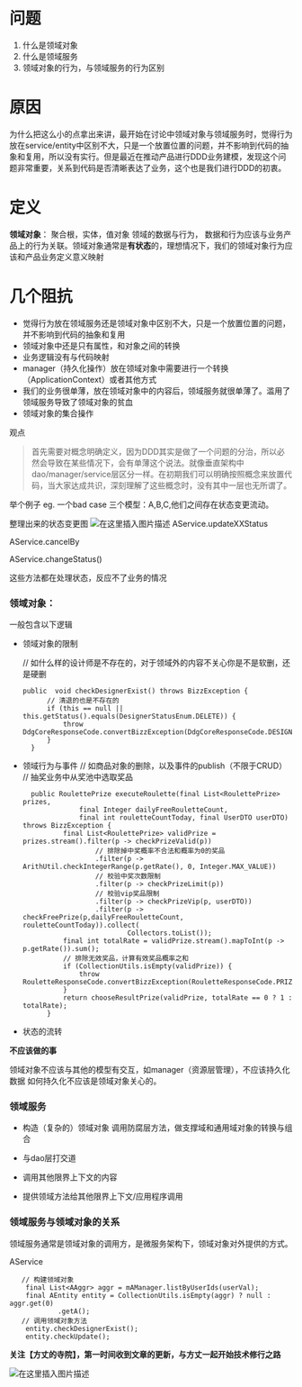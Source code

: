 # 问题
1. 什么是领域对象
2. 什么是领域服务
3. 领域对象的行为，与领域服务的行为区别

# 原因
为什么把这么小的点拿出来讲，最开始在讨论中领域对象与领域服务时，觉得行为放在service/entity中区别不大，只是一个放置位置的问题，并不影响到代码的抽象和复用，所以没有实行。但是最近在推动产品进行DDD业务建模，发现这个问题非常重要，关系到代码是否清晰表达了业务，这个也是我们进行DDD的初衷。


# 定义
**领域对象**：
聚合根，实体，值对象
领域的数据与行为，
数据和行为应该与业务产品上的行为关联。领域对象通常是**有状态**的，理想情况下，我们的领域对象行为应该和产品业务定义意义映射





# 几个阻抗
- 觉得行为放在领域服务还是领域对象中区别不大，只是一个放置位置的问题，并不影响到代码的抽象和复用
- 领域对象中还是只有属性，和对象之间的转换
- 业务逻辑没有与代码映射
- manager（持久化操作）放在领域对象中需要进行一个转换（ApplicationContext）或者其他方式
- 我们的业务很单薄，放在领域对象中的内容后，领域服务就很单薄了。滥用了领域服务导致了领域对象的贫血
- 领域对象的集合操作

观点
> 首先需要对概念明确定义，因为DDD其实是做了一个问题的分治，所以必然会导致在某些情况下，会有单薄这个说法。就像垂直架构中dao/manager/service层区分一样。在初期我们可以明确按照概念来放置代码，当大家达成共识，深刻理解了这些概念时，没有其中一层也无所谓了。

举个例子
eg. 一个bad case
三个模型：A,B,C,他们之间存在状态变更流动。

整理出来的状态变更图
![在这里插入图片描述](https://img-blog.csdnimg.cn/2019022021250973.png?x-oss-process=image/watermark,type_ZmFuZ3poZW5naGVpdGk,shadow_10,text_aHR0cHM6Ly9ibG9nLmNzZG4ubmV0L0ZTMTM2MDQ3MjE3NA==,size_16,color_FFFFFF,t_70)
AService.updateXXStatus

AService.cancelBy

AService.changeStatus()

这些方法都在处理状态，反应不了业务的情况


### 领域对象：
一般包含以下逻辑

- 领域对象的限制

	// 如什么样的设计师是不存在的，对于领域外的内容不关心你是不是软删，还是硬删
	
	
	  public  void checkDesignerExist() throws BizzException {
	        // 清退的也是不存在的
	        if (this == null || this.getStatus().equals(DesignerStatusEnum.DELETE)) {
	            throw DdgCoreResponseCode.convertBizzException(DdgCoreResponseCode.DESIGNER_NOT_EXIST);
	        }
	    }


- 领域行为与事件
	//  如商品对象的删除，以及事件的publish（不限于CRUD）
	//  抽奖业务中从奖池中选取奖品

		public RoulettePrize executeRoulette(final List<RoulettePrize> prizes,
		            final Integer dailyFreeRouletteCount,
		            final int rouletteCountToday, final UserDTO userDTO) throws BizzException {
		        final List<RoulettePrize> validPrize =  prizes.stream().filter(p -> checkPrizeValid(p))
		                // 排除掉中奖概率不合法和概率为0的奖品
		                .filter(p -> ArithUtil.checkIntegerRange(p.getRate(), 0, Integer.MAX_VALUE))
		                // 校验中奖次数限制
		                .filter(p -> checkPrizeLimit(p))
		                // 校验vip奖品限制
		                .filter(p -> checkPrizeVip(p, userDTO))
		                .filter(p -> checkFreePrize(p,dailyFreeRouletteCount, rouletteCountToday)).collect(
		                        Collectors.toList());
		        final int totalRate = validPrize.stream().mapToInt(p -> p.getRate()).sum();
		        // 排除无效奖品，计算有效奖品概率之和
		        if (CollectionUtils.isEmpty(validPrize)) {
		            throw RouletteResponseCode.convertBizzException(RouletteResponseCode.PRIZE_EMPTY);
		        }
		        return chooseResultPrize(validPrize, totalRate == 0 ? 1 : totalRate);
		    }


- 状态的流转

**不应该做的事**

领域对象不应该与其他的模型有交互，如manager（资源层管理），不应该持久化数据
如何持久化不应该是领域对象关心的。


### 领域服务

- 构造（复杂的）领域对象
    调用防腐层方法，做支撑域和通用域对象的转换与组合

- 与dao层打交道
- 调用其他限界上下文的内容
- 提供领域方法给其他限界上下文/应用程序调用


### 领域服务与领域对象的关系

领域服务通常是领域对象的调用方，是微服务架构下，领域对象对外提供的方式。

AService

       // 构建领域对象
        final List<AAggr> aggr = mAManager.listByUserIds(userVal);
        final AEntity entity = CollectionUtils.isEmpty(aggr) ? null : aggr.get(0)
                .getA();	
       // 调用领域对象方法
        entity.checkDesignerExist();
        entity.checkUpdate();
**关注【方丈的寺院】，第一时间收到文章的更新，与方丈一起开始技术修行之路**

![在这里插入图片描述](https://img-blog.csdnimg.cn/20190418000000125.jpg?x-oss-process=image/watermark,type_ZmFuZ3poZW5naGVpdGk,shadow_10,text_aHR0cHM6Ly9mYW5nemhhbmcuYmxvZy5jc2RuLm5ldA==,size_16,color_FFFFFF,t_70)










